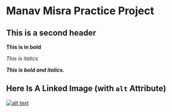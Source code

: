 # Manav Misra Practice Project

## This is a second header

**This is in bold**

_This is italics_

**_This is bold and italics._**

## Here Is A Linked Image (with `alt` Attribute)

[![alt text](https://i.imgur.com/81qyN1y.jpg)](https://savvy-coders.gitbook.io/course-materials/)
